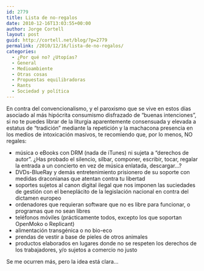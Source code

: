 ```yaml
---
id: 2779
title: Lista de no-regalos
date: 2010-12-16T13:03:55+00:00
author: Jorge Cortell
layout: post
guid: http://cortell.net/blog/?p=2779
permalink: /2010/12/16/lista-de-no-regalos/
categories:
  - ¿Por qué no? ¿Utopías?
  - General
  - Medioambiente
  - Otras cosas
  - Propuestas equilibradoras
  - Rants
  - Sociedad y polí­tica
---
```

En contra del convencionalismo, y el paroxismo que se vive en estos días asociado al más hipócrita consumismo disfrazado de &#8220;buenas intenciones&#8221;, si no te puedes librar de la liturgia aparentemente consensuada y elevada a estatus de &#8220;tradición&#8221; mediante la repetición y la machacona presencia en los medios de intoxicación masivos, te recomiendo que, por lo menos, NO regales:

  * música o eBooks con DRM (nada de iTunes) ni sujeta a &#8220;derechos de autor&#8221;. ¿Has probado el silencio, silbar, componer, escribir, tocar, regalar la entrada a un concierto en vez de música enlatada, descargar&#8230;?
  * DVDs-BlueRay y demás entretenimiento prisionero de su soporte con medidas draconianas que atentan contra tu libertad
  * soportes sujetos al canon digital ilegal que nos imponen las suciedades de gestión con el beneplácito de la legislación nacional en contra del dictamen europeo
  * ordenadores que requieran software que no es libre para funcionar, o programas que no sean libres
  * teléfonos móviles (prácticamente todos, excepto los que soportan OpenMoko o Replicant)
  * alimentación transgénica o no bio-eco
  * prendas de vestir a base de pieles de otros animales
  * productos elaborados en lugares donde no se respeten los derechos de los trabajadores, y/o sujetos a comercio no justo

Se me ocurren más, pero la idea está clara&#8230;